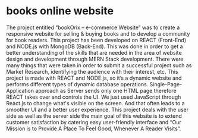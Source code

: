 # books online website
The project entitled “bookOrix – e-commerce Website” was to create a responsive website for selling & buying books and to develop a community for book readers. This project has been developed on REACT (Front-End) and NODE.js with MongoDB (Back-End). This was done in order to get a better understanding of the skills that are needed in the area of website design and development through MERN Stack development. There were many things that were taken in order to submit a successful project such as Market Research, identifying the audience with their interest, etc. This project is made with REACT and NODE.js, so it’s a dynamic website and performs different types of dynamic database operations. Single-Page-Application approach as Server sends only one HTML page therefore REACT takes over and controls the UI. We just used JavaScript through React.js to change what's visible on the screen. And that often leads to a smoother UI and a better user experience. This project deals with the user side as well as the server side the main goal of this website is to extend customer satisfaction by catering easy user-friendly interface and “Our Mission is to Provide A Place To Feel Good, Whenever A Reader Visits”.
